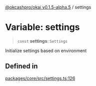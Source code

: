 [@okcashpro/okai v0.1.5-alpha.5](../index.md) / settings

# Variable: settings

> `const` **settings**: `Settings`

Initialize settings based on environment

## Defined in

[packages/core/src/settings.ts:126](https://github.com/okcashpro/okai/blob/main/packages/core/src/settings.ts#L126)
